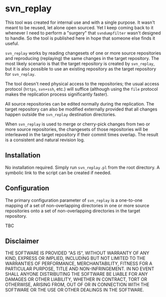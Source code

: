 svn_replay
==========

This tool was created for internal use and with a single purpose.
It wasn't meant to be reused, let alone open sourced.
Yet I keep coming back to it whenever I need to perform a "surgery"
that `svndumpfilter` wasn't designed to handle.  So the tool is
published here in hope that someone else finds it useful.

`svn_replay` works by reading changesets of one or more source
repositories and reproducing (replaying) the same changes in the
target repository. The most likely scenario is that the target
repository is created by `svn_replay`, but it is also possible to
use an existing repository as the target repository for `svn_replay`.

The tool doesn't need physical access to the repositories; the
usual access protocol (`https`, `svn+ssh`, etc.) will suffice
(although using the `file` protocol makes the replication process
significantly faster).

All source repositories can be edited normally during the
replication. The target repository can also be modified externally
provided that all changes happen outside the `svn_replay`
destination directories.

When `svn_replay` is used to merge or cherry-pick changes from two
or more source repositories, the changesets of those repositories
will be interleaved in the target repository if their commit times
overlap. The result is a consistent and natural revision log.

Installation
------------

No installation required. Simply run `svn_replay.pl` from the root
directory. A symbolic link to the script can be created if needed.

Configuration
-------------

The primary configuration parameter of `svn_replay` is a
one-to-one mapping of a set of non-overlapping directories in one
or more source repositories onto a set of non-overlapping
directories in the target repository.

TBC

Disclaimer
----------

THE SOFTWARE IS PROVIDED "AS IS", WITHOUT WARRANTY OF ANY KIND,
EXPRESS OR IMPLIED, INCLUDING BUT NOT LIMITED TO THE WARRANTIES
OF PERFORMANCE, MERCHANTABILITY, FITNESS FOR A PARTICULAR PURPOSE,
TITLE AND NON-INFRINGEMENT.  IN NO EVENT SHALL ANYONE DISTRIBUTING
THE SOFTWARE BE LIABLE FOR ANY DAMAGES OR OTHER LIABILITY, WHETHER
IN CONTRACT, TORT OR OTHERWISE, ARISING FROM, OUT OF OR IN
CONNECTION WITH THE SOFTWARE OR THE USE OR OTHER DEALINGS IN THE
SOFTWARE.
